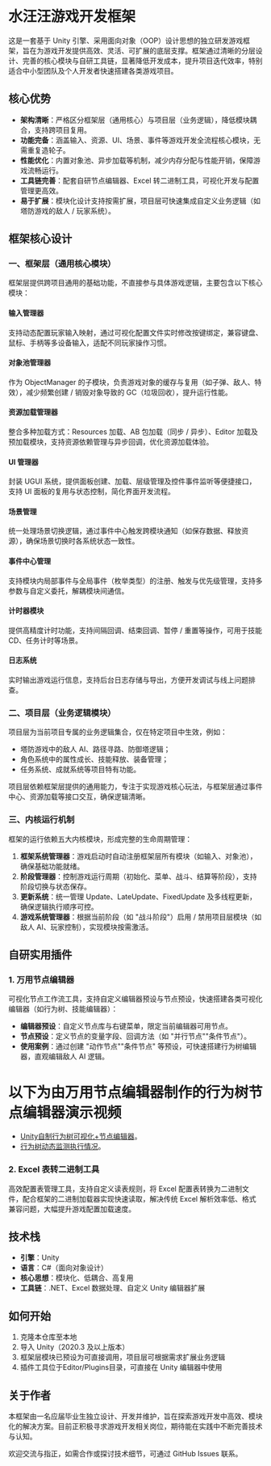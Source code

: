 # 水汪汪游戏开发框架

这是一套基于 Unity 引擎、采用面向对象（OOP）设计思想的独立研发游戏框架，旨在为游戏开发提供高效、灵活、可扩展的底层支撑。框架通过清晰的分层设计、完善的核心模块与自研工具链，显著降低开发成本，提升项目迭代效率，特别适合中小型团队及个人开发者快速搭建各类游戏项目。

## 核心优势

- **架构清晰**：严格区分框架层（通用核心）与项目层（业务逻辑），降低模块耦合，支持跨项目复用。
- **功能完备**：涵盖输入、资源、UI、场景、事件等游戏开发全流程核心模块，无需重复造轮子。
- **性能优化**：内置对象池、异步加载等机制，减少内存分配与性能开销，保障游戏流畅运行。
- **工具链完善**：配套自研节点编辑器、Excel 转二进制工具，可视化开发与配置管理更高效。
- **易于扩展**：模块化设计支持按需扩展，项目层可快速集成自定义业务逻辑（如塔防游戏的敌人 / 玩家系统）。

## 框架核心设计

### 一、框架层（通用核心模块）

框架层提供跨项目通用的基础功能，不直接参与具体游戏逻辑，主要包含以下核心模块：

#### 输入管理器
支持动态配置玩家输入映射，通过可视化配置文件实时修改按键绑定，兼容键盘、鼠标、手柄等多设备输入，适配不同玩家操作习惯。

#### 对象池管理器
作为 ObjectManager 的子模块，负责游戏对象的缓存与复用（如子弹、敌人、特效），减少频繁创建 / 销毁对象导致的 GC（垃圾回收），提升运行性能。

#### 资源加载管理器
整合多种加载方式：Resources 加载、AB 包加载（同步 / 异步）、Editor 加载及预加载模块，支持资源依赖管理与异步回调，优化资源加载体验。

#### UI 管理器
封装 UGUI 系统，提供面板创建、加载、层级管理及控件事件监听等便捷接口，支持 UI 面板的复用与状态控制，简化界面开发流程。

#### 场景管理
统一处理场景切换逻辑，通过事件中心触发跨模块通知（如保存数据、释放资源），确保场景切换时各系统状态一致性。

#### 事件中心管理
支持模块内局部事件与全局事件（枚举类型）的注册、触发与优先级管理，支持多参数与自定义委托，解耦模块间通信。

#### 计时器模块
提供高精度计时功能，支持间隔回调、结束回调、暂停 / 重置等操作，可用于技能 CD、任务计时等场景。

#### 日志系统
实时输出游戏运行信息，支持后台日志存储与导出，方便开发调试与线上问题排查。

### 二、项目层（业务逻辑模块）

项目层为当前项目专属的业务逻辑集合，仅在特定项目中生效，例如：

- 塔防游戏中的敌人 AI、路径寻路、防御塔逻辑；
- 角色系统中的属性成长、技能释放、装备管理；
- 任务系统、成就系统等项目特有功能。

项目层依赖框架层提供的通用能力，专注于实现游戏核心玩法，与框架层通过事件中心、资源加载等接口交互，确保逻辑清晰。

### 三、内核运行机制

框架的运行依赖五大内核模块，形成完整的生命周期管理：

1. **框架系统管理器**：游戏启动时自动注册框架层所有模块（如输入、对象池），确保基础功能就绪。
2. **阶段管理器**：控制游戏运行周期（初始化、菜单、战斗、结算等阶段），支持阶段切换与状态保存。
3. **更新系统**：统一管理 Update、LateUpdate、FixedUpdate 及多线程更新，确保逻辑执行顺序可控。
4. **游戏系统管理器**：根据当前阶段（如 "战斗阶段"）启用 / 禁用项目层模块（如敌人 AI、玩家控制），实现模块按需激活。

## 自研实用插件

### 1. 万用节点编辑器

可视化节点工作流工具，支持自定义编辑器预设与节点预设，快速搭建各类可视化编辑器（如行为树、技能编辑器）：

- **编辑器预设**：自定义节点库与右键菜单，限定当前编辑器可用节点。
- **节点预设**：定义节点的变量字段、回调方法（如 "并行节点""条件节点"）。
- **使用案例**：通过创建 "动作节点""条件节点" 等预设，可快速搭建行为树编辑器，直观编辑敌人 AI 逻辑。
# 以下为由万用节点编辑器制作的行为树节点编辑器演示视频
-  [Unity自制行为树可视化+节点编辑器](https://www.bilibili.com/video/BV1YD421571w/)。
-  [行为树动态监测执行情况](https://www.bilibili.com/video/BV1cZ421B7Zk/)。
### 2. Excel 表转二进制工具

高效配置表管理工具，支持自定义读表规则，将 Excel 配置表转换为二进制文件，配合框架的二进制加载器实现快速读取，解决传统 Excel 解析效率低、格式兼容问题，大幅提升游戏配置加载速度。

## 技术栈

- **引擎**：Unity
- **语言**：C#（面向对象设计）
- **核心思想**：模块化、低耦合、高复用
- **工具链**：.NET、Excel 数据处理、自定义 Unity 编辑器扩展

## 如何开始

1. 克隆本仓库至本地
2. 导入 Unity（2020.3 及以上版本）
3. 框架层模块已预设为可直接调用，项目层可根据需求扩展业务逻辑
4. 插件工具位于Editor/Plugins目录，可直接在 Unity 编辑器中使用

## 关于作者

本框架由一名应届毕业生独立设计、开发并维护，旨在探索游戏开发中高效、模块化的解决方案。目前正积极寻求游戏开发相关岗位，期待能在实践中不断完善技术与认知。

欢迎交流与指正，如需合作或探讨技术细节，可通过 GitHub Issues 联系。
